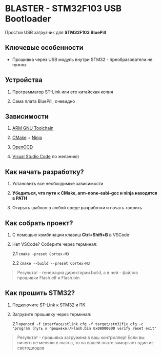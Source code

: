 # BLASTER - STM32F103 USB Bootloader

Простой USB загрузчик для **STM32F103 BluePill**

## Ключевые особенности

- Прошивка через USB модуль внутри STM32 - преобразователи не нужны

## Устройства

1. Программатор ST-Link или его китайская копия

2. Сама плата BluePill, очевидно

## Зависимости 

1. [ARM GNU Toolchain](https://developer.arm.com/downloads/-/arm-gnu-toolchain-downloads)
   
2. [CMake](https://cmake.org/download/) + [Ninja](https://github.com/ninja-build/ninja)
   
3. [OpenOCD](https://openocd.org/pages/getting-openocd.html)

4. [Visual Studio Code](https://code.visualstudio.com/download) по желанию)

## Как начать разработку?

1. Установить все необходимые зависимости
  
2. **Убедиться, что пути к CMake, arm-none-eabi-gcc и ninja находятся в PATH**
  
3. Открыть шаблон в любой среде разработки и начать творить 

## Как собрать проект?

1. С помощью комбинации клавиш **Ctrl+Shift+B** в VSCode
   
2. Нет VSCode? Соберите через терминал:

   2.1 `cmake -preset Cortex-M3`
   
   2.2 `cmake --build --preset Cortex-M3`

>Результат - генерация директории build, а в ней - файлов прошивки Flash.elf и Flash.bin

## Как прошить STM32?

1. Подключите ST-Link к STM32 и ПК
  
2. Загрузите прошивку через терминал:

   2.1 `openocd -f interface/stlink.cfg -f target/stm32f1x.cfg -c 'program (путь к прошивке)/Flash.bin 0x08000000 verify reset exit'`

>Результат - прошивка загружена в ваш контроллер! Если вы ничего не меняли в main.c, то на вашей плате заморгает один из светодиодов


